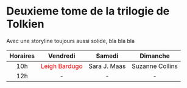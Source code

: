 # Deuxieme tome de la trilogie de Tolkien

Avec une storyline toujours aussi solide, bla bla bla

|**Horaires**|**Vendredi**|**Samedi**|**Dimanche**|
|:-:|:----:|:----:|:----:|
|10h|<font color='red'>Leigh Bardugo</font>|Sara J. Maas|Suzanne Collins|
|12h|-|-|-|

